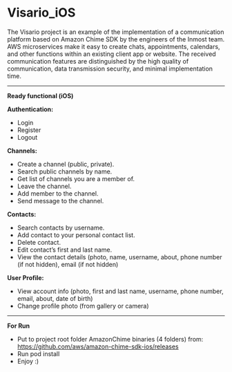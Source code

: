 # Visario_iOS
The Visario project is an example of the implementation of a communication platform based on Amazon Chime SDK by the engineers of the Inmost team. AWS microservices make it easy to create chats, appointments, calendars, and other functions within an existing client app or website. The received communication features are distinguished by the high quality of communication, data transmission security, and minimal implementation time.

---------------------------------------------------------------------------------------------

**Ready functional (iOS)**

**Authentication:**
- Login
- Register
- Logout

**Channels:**
- Create a channel (public, private).
- Search public channels by name.
- Get list of channels  you are a member of.
- Leave the channel.
- Add member to the channel.
- Send message to the channel.

**Contacts:**
- Search contacts by username.
- Add contact to your personal contact list.
- Delete contact.
- Edit contact’s first and last name.
- View the contact details (photo, name, username, about, phone number (if not hidden), email (if not hidden)

**User Profile:**
- View account info (photo, first and last name, username, phone number, email, about, date of birth)
- Change profile photo (from gallery or camera)
-------------------------------------------------------------

**For Run**
- Put to project root folder AmazonChime binaries (4 folders) from: https://github.com/aws/amazon-chime-sdk-ios/releases
- Run pod install
- Enjoy :)
